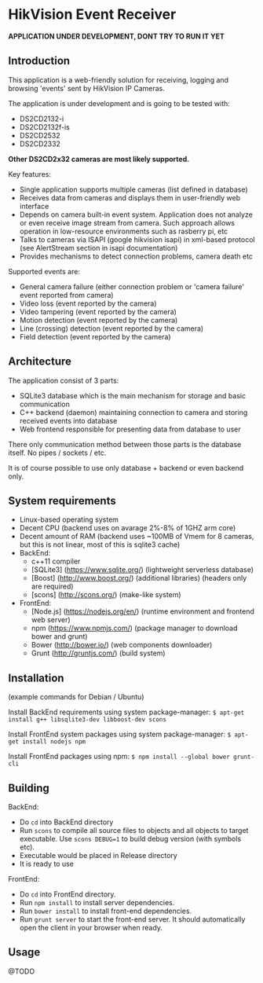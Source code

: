 HikVision Event Receiver
========================

**APPLICATION UNDER DEVELOPMENT, DONT TRY TO RUN IT YET**

Introduction
-------
This application is a web-friendly solution for receiving, logging and browsing 'events' sent by HikVision IP Cameras.

The application is under development and is going to be tested with:

 - DS2CD2132-i
 - DS2CD2132f-is
 - DS2CD2532
 - DS2CD2332

**Other DS2CD2x32 cameras are most likely supported.**

Key features:

 - Single application supports multiple cameras (list defined in database)
 - Receives data from cameras and displays them in user-friendly web interface
 - Depends on camera built-in event system. Application does not analyze or even receive image stream from camera. Such approach allows operation in low-resource environments such as rasberry pi, etc
 - Talks to cameras via ISAPI (google hikvision isapi) in xml-based protocol (see AlertStream section in isapi documentation)
 - Provides mechanisms to detect connection problems, camera death etc

Supported events are:

 - General camera failure (either connection problem or 'camera failure' event reported from camera)
 - Video loss (event reported by the camera)
 - Video tampering (event reported by the camera)
 - Motion detection (event reported by the camera)
 - Line (crossing) detection (event reported by the camera)
 - Field detection (event reported by the camera)

Architecture
-------

The application consist of 3 parts:

 - SQLite3 database which is the main mechanism for storage and basic communication
 - C++ backend (daemon) maintaining connection to camera and storing received events into database
 - Web frontend responsible for presenting data from database to user

There only communication method between those parts is the database itself. No pipes / sockets / etc.

It is of course possible to use only database + backend or even backend only.

System requirements
-------

 - Linux-based operating system
 - Decent CPU (backend uses on avarage 2%-8% of 1GHZ arm core)
 - Decent amount of RAM (backend uses ~100MB of Vmem for 8 cameras, but this is not linear, most of this is sqlite3 cache)
 - BackEnd:
	 - c++11 compiler
	 - [SQLite3] (https://www.sqlite.org/) (lightweight serverless database)
	 - [Boost] (http://www.boost.org/) (additional libraries) (headers only are required)
	 - [scons] (http://scons.org/) (make-like system)
 - FrontEnd:
	- [Node.js] (https://nodejs.org/en/) (runtime environment and frontend web server)
	- npm (https://www.npmjs.com/) (package manager to download bower and grunt)
	- Bower (http://bower.io/) (web components downloader)
	- Grunt (http://gruntjs.com/) (build system)

Installation
-------
(example commands for Debian / Ubuntu)

Install BackEnd requirements using system package-manager:
`$ apt-get install g++ libsqlite3-dev libboost-dev scons`

Install FrontEnd system packages using system package-manager:
`$ apt-get install nodejs npm`

Install FrontEnd packages using npm:
`$ npm install --global bower grunt-cli`

Building
-------

BackEnd:
 - Do `cd` into BackEnd directory
 - Run `scons` to compile all source files to objects and all objects to target executable. Use `scons DEBUG=1` to build debug version (with symbols etc).
 - Executable would be placed in Release directory
 - It is ready to use
 
FrontEnd:
 - Do `cd` into FrontEnd directory.
 - Run `npm install` to install server dependencies.
 - Run `bower install` to install front-end dependencies.
 - Run `grunt server` to start the front-end server. It should automatically open the client in your browser when ready.

Usage
-------
@TODO